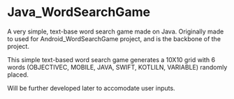 # Java_WordSearchGame
A very simple, text-base word search game made on Java. Originally made to used for Android_WordSearchGame project, and is the backbone of the project.

This simple text-based word search game generates a 10X10 grid with 6 words (OBJECTIVEC, MOBILE, JAVA, SWIFT, KOTLILN, VARIABLE) randomly placed.

Will be further developed later to accomodate user inputs.
